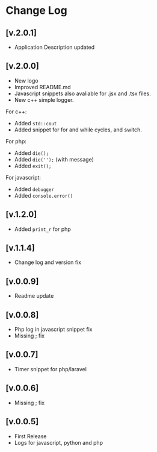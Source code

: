 # Change Log
## [v.2.0.1]
- Application Description updated

## [v.2.0.0]
- New logo
- Improved README.md
- Javascript snippets also avaliable for .jsx and .tsx files.
- New c++ simple logger.

For c++:
- Added `std::cout`
- Added snippet for for and while cycles, and switch.

For php:
- Added `die();`
- Added `die('');` (with message)
- Added `exit();`

For javascript:
- Added `debugger`
- Added `console.error()`

## [v.1.2.0]

- Added `print_r` for php

## [v.1.1.4]

- Change log and version fix

## [v.0.0.9]

- Readme update

## [v.0.0.8]

- Php log in javascript snippet fix
- Missing ; fix

## [v.0.0.7]

- Timer snippet for php/laravel

## [v.0.0.6]

- Missing ; fix

## [v.0.0.5]

- First Release
- Logs for javascript, python and php